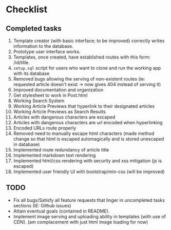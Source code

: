 # Checklist

## Completed tasks 

1. Template creator (with basic interface; to be improved) correctly writes information to the database.
2. Prototype user interface works.
3. Templates, once created, have established routes with this form: /id/title.
4. `setup.sql` script for users who want to clone and run the working app with its database
5. Removed bugs allowing the serving of non-existent routes (ie: requested article doesn't exist -> now gives 404 instead of serving it)
6. Improved documentation and organization
7. Get stylesheet to work in Post.html
8. Working Search System
9. Working Article Previews that hyperlink to their designated articles
10. Working Article Previews as Search Results
11. Articles with dangerous characters are escaped 
12. Articles with dangerous characters are url encoded when hyperlinking 
13. Encoded URLs route properly
14. Removed need to manually escape html characters (made method change so that html is escaped automagically and is stored unescaped in database)
15. Implemented route redundancy of article title
16. Implemented markdown text rendering
17. Implemented html/css rendering with security and xss mitigation (js is escaped)
18. Implemented user friendly UI with bootstrap/min-css (will be improved)

## TODO

 - Fix all bugs/Satisfy all feature requests that linger in uncompleted tasks sections (IE: Github issues)
 - Attain eventual goals (contained in README).
 - Implement image serving and uploading ability in templates (with use of CDN). (am complacement with just html image loading for now)


